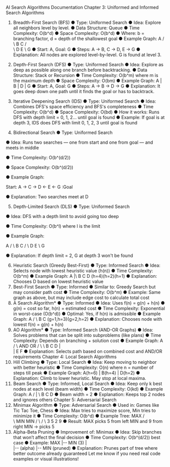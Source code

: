 AI Search Algorithms Documentation 
Chapter 3: Uniformed and Informed Search Algorithms 
1. Breadth-First Search (BFS) 
● Type: Uniformed Search 
● Idea: Explore all neighbors level by level. 
● Data Structure: Queue 
● Time Complexity: O(b^d) 
● Space Complexity: O(b^d) 
● Where: b = branching factor, d = depth of the shallowest goal 
● Example Graph: 
A 
/ \ 
B   C 
/     
\ 
D       E 
\ 
G 
● Start: A, Goal: G 
● Steps: A → B, C → D, E → G 
● Explanation: All nodes are explored level-by-level. G is found at level 3. 
2. Depth-First Search (DFS) 
● Type: Uniformed Search 
● Idea: Explore as deep as possible along one branch before backtracking. 
● Data Structure: Stack or Recursion 
● Time Complexity: O(b^m) where m is the maximum depth 
● Space Complexity: O(bm) 
● Example Graph: 
A 
| 
B 
| 
D 
| 
G 
● Start: A, Goal: G 
● Steps: A → B → D → G 
● Explanation: It goes deep down one path until it finds the goal or has to backtrack. 
3. Iterative Deepening Search (IDS) 
● Type: Uniformed Search 
● Idea: Combines DFS's space efficiency and BFS's completeness 
● Time Complexity: O(b^d) 
● Space Complexity: O(bd) 
● How it works: Runs DFS with depth limit = 0, 1, 2... until goal is found 
● Example: If goal is at depth 3, IDS does DFS with limit 0, 1, 2, 3 until goal is found 
 
4. Bidirectional Search 
● Type: Uniformed Search 
 
● Idea: Runs two searches — one from start and one from goal — and meets in middle 
 
● Time Complexity: O(b^(d/2)) 
 
● Space Complexity: O(b^(d/2)) 
 
● Example Graph: 
 
Start: A → C → D ← E ← G :Goal 
 
● Explanation: Two searches meet at D 
 
 
5. Depth-Limited Search (DLS) 
● Type: Uniformed Search 
 
● Idea: DFS with a depth limit to avoid going too deep 
 
● Time Complexity: O(b^l) where l is the limit 
 
● Example Graph: 
 
   A 
   / \ 
  B   C 
 /     \ 
D       E 
         \ 
          G 
 
● Explanation: If depth limit = 2, G at depth 3 won't be found 
 
6. Heuristic Search (Greedy Best-First) 
● Type: Informed Search 
● Idea: Selects node with lowest heuristic value (h(n)) 
● Time Complexity: O(b^m) 
● Example Graph: 
A 
|\ 
B C D 
(h=4)(h=2)(h=1) 
● Explanation: Chooses D based on lowest heuristic value 
7. Best-First Search 
● Type: Informed 
● Similar to: Greedy Search but may consider path cost 
● Time Complexity: O(b^m) 
● Example: Same graph as above, but may include edge cost to calculate total cost 
8. A Search Algorithm* 
● Type: Informed 
● Idea: Uses f(n) = g(n) + h(n) 
● g(n) = cost so far, h(n) = estimated cost 
● Time Complexity: Exponential in worst-case (O(b^d)) 
● Optimal: Yes, if h(n) is admissible 
● Example Graph: 
A 
/ \ 
B     C 
(g=1,h=3)(g=2,h=2) 
● Explanation: Chooses node with lowest f(n) = g(n) + h(n) 
9. AO Algorithm* 
● Type: Informed Search (AND-OR Graphs) 
● Idea: Solves problems that can be split into subproblems (like plans) 
● Time Complexity: Depends on branching + solution cost 
● Example Graph: 
A 
/ \ 
AND  OR 
/  \    \ 
B    C    D 
|    
| 
E    F 
● Explanation: Selects path based on combined cost and AND/OR requirements 
Chapter 4: Local Search Algorithms 
10. Hill Climbing 
● Type: Local Search 
● Idea: Keep moving to neighbor with better heuristic 
● Time Complexity: O(n) where n = number of steps till peak 
● Example Graph: 
A(h=6) 
| 
B(h=4) 
| 
D(h=2) 
● Explanation: Climb to lower heuristic. May stop at local maxima. 
11. Beam Search 
● Type: Informed, Local Search 
● Idea: Keep only k best nodes at each level (beam width) 
● Time Complexity: O(kd) 
● Example Graph: 
A 
/ | \ 
B  C  D 
● Beam width = 2 
● Explanation: Keeps top 2 nodes and ignores others 
Chapter 5: Adversarial Search 
12. Minimax Algorithm 
● Type: Adversarial Search 
● Used in: Games like Tic Tac Toe, Chess 
● Idea: Max tries to maximize score, Min tries to minimize it 
● Time Complexity: O(b^d) 
● Example Tree: 
MAX 
/   
\ 
MIN   MIN 
/ \   /  \ 
3   5  2   9 
● Result: MAX picks 5 from left MIN and 9 from right MIN → picks 5 
13. Alpha-Beta Pruning 
● Improvement of: Minimax 
● Idea: Skip branches that won’t affect the final decision 
● Time Complexity: O(b^(d/2)) best case 
● Example: 
MAX 
|-- MIN (3) 
|   
|-- (alpha) 
|-- MIN (pruned) 
● Explanation: Prunes part of tree where better outcome already guaranteed 
Let me know if you need real code examples or visual illustrations! 
